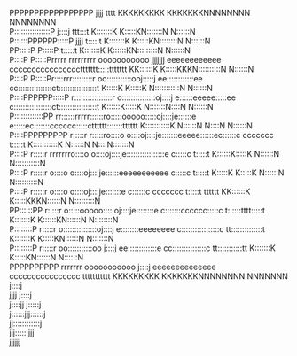                                                                                                                                                                                     
                                                                                                                                                                                    
PPPPPPPPPPPPPPPPP                                         jjjj                                                  tttt               KKKKKKKKK    KKKKKKKNNNNNNNN        NNNNNNNN     
P::::::::::::::::P                                       j::::j                                              ttt:::t               K:::::::K    K:::::KN:::::::N       N::::::N     
P::::::PPPPPP:::::P                                       jjjj                                               t:::::t               K:::::::K    K:::::KN::::::::N      N::::::N     
PP:::::P     P:::::P                                                                                         t:::::t               K:::::::K   K::::::KN:::::::::N     N::::::N     
  P::::P     P:::::Prrrrr   rrrrrrrrr      ooooooooooo  jjjjjjj    eeeeeeeeeeee        ccccccccccccccccttttttt:::::ttttttt         KK::::::K  K:::::KKKN::::::::::N    N::::::N     
  P::::P     P:::::Pr::::rrr:::::::::r   oo:::::::::::ooj:::::j  ee::::::::::::ee    cc:::::::::::::::ct:::::::::::::::::t           K:::::K K:::::K   N:::::::::::N   N::::::N     
  P::::PPPPPP:::::P r:::::::::::::::::r o:::::::::::::::oj::::j e::::::eeeee:::::ee c:::::::::::::::::ct:::::::::::::::::t           K::::::K:::::K    N:::::::N::::N  N::::::N     
  P:::::::::::::PP  rr::::::rrrrr::::::ro:::::ooooo:::::oj::::je::::::e     e:::::ec:::::::cccccc:::::ctttttt:::::::tttttt           K:::::::::::K     N::::::N N::::N N::::::N     
  P::::PPPPPPPPP     r:::::r     r:::::ro::::o     o::::oj::::je:::::::eeeee::::::ec::::::c     ccccccc      t:::::t                 K:::::::::::K     N::::::N  N::::N:::::::N     
  P::::P             r:::::r     rrrrrrro::::o     o::::oj::::je:::::::::::::::::e c:::::c                   t:::::t                 K::::::K:::::K    N::::::N   N:::::::::::N     
  P::::P             r:::::r            o::::o     o::::oj::::je::::::eeeeeeeeeee  c:::::c                   t:::::t                 K:::::K K:::::K   N::::::N    N::::::::::N     
  P::::P             r:::::r            o::::o     o::::oj::::je:::::::e           c::::::c     ccccccc      t:::::t    tttttt     KK::::::K  K:::::KKKN::::::N     N:::::::::N     
PP::::::PP           r:::::r            o:::::ooooo:::::oj::::je::::::::e          c:::::::cccccc:::::c      t::::::tttt:::::t     K:::::::K   K::::::KN::::::N      N::::::::N     
P::::::::P           r:::::r            o:::::::::::::::oj::::j e::::::::eeeeeeee   c:::::::::::::::::c      tt::::::::::::::t     K:::::::K    K:::::KN::::::N       N:::::::N     
P::::::::P           r:::::r             oo:::::::::::oo j::::j  ee:::::::::::::e    cc:::::::::::::::c        tt:::::::::::tt     K:::::::K    K:::::KN::::::N        N::::::N     
PPPPPPPPPP           rrrrrrr               ooooooooooo   j::::j    eeeeeeeeeeeeee      cccccccccccccccc          ttttttttttt       KKKKKKKKK    KKKKKKKNNNNNNNN         NNNNNNN     
                                                         j::::j                                                                                                                     
                                               jjjj      j::::j                                                                                                                     
                                              j::::jj   j:::::j                                                                                                                     
                                              j::::::jjj::::::j                                                                                                                     
                                               jj::::::::::::j                                                                                                                      
                                                 jjj::::::jjj                                                                                                                       
                                                    jjjjjj                                                                                                                          

